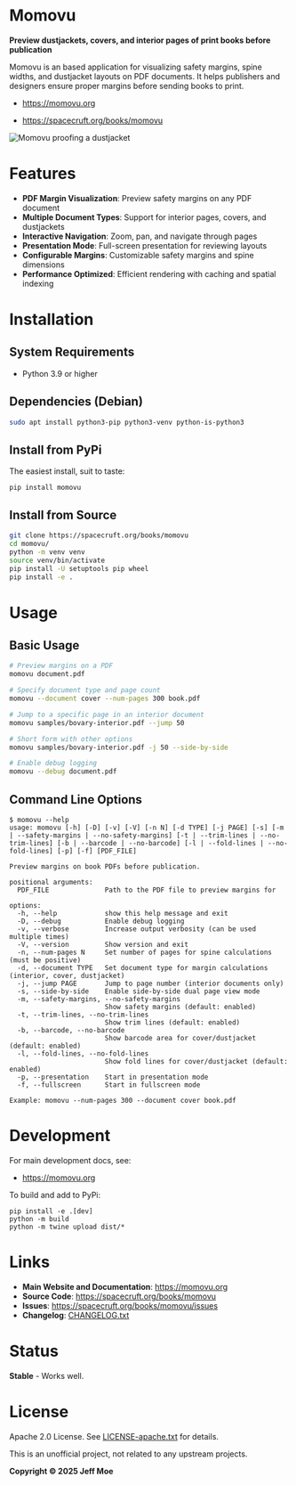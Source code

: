# Momovu
**Preview dustjackets, covers, and interior pages of print books before publication**

Momovu is an based application for visualizing safety margins, spine widths,
and dustjacket layouts on PDF documents.
It helps publishers and designers ensure proper margins before sending books to print.

* https://momovu.org

* https://spacecruft.org/books/momovu

![Momovu proofing a dustjacket](https://momovu.org/en/_images/showcase-index.png)

# Features
- **PDF Margin Visualization**: Preview safety margins on any PDF document
- **Multiple Document Types**: Support for interior pages, covers, and dustjackets
- **Interactive Navigation**: Zoom, pan, and navigate through pages
- **Presentation Mode**: Full-screen presentation for reviewing layouts
- **Configurable Margins**: Customizable safety margins and spine dimensions
- **Performance Optimized**: Efficient rendering with caching and spatial indexing

# Installation
## System Requirements
- Python 3.9 or higher

## Dependencies (Debian)
```bash
sudo apt install python3-pip python3-venv python-is-python3
```

## Install from PyPi
The easiest install, suit to taste:
```
pip install momovu
```

## Install from Source
```bash
git clone https://spacecruft.org/books/momovu
cd momovu/
python -m venv venv
source venv/bin/activate
pip install -U setuptools pip wheel
pip install -e .
```

# Usage
## Basic Usage
```bash
# Preview margins on a PDF
momovu document.pdf

# Specify document type and page count
momovu --document cover --num-pages 300 book.pdf

# Jump to a specific page in an interior document
momovu samples/bovary-interior.pdf --jump 50

# Short form with other options
momovu samples/bovary-interior.pdf -j 50 --side-by-side

# Enable debug logging
momovu --debug document.pdf
```

## Command Line Options
```
$ momovu --help
usage: momovu [-h] [-D] [-v] [-V] [-n N] [-d TYPE] [-j PAGE] [-s] [-m | --safety-margins | --no-safety-margins] [-t | --trim-lines | --no-trim-lines] [-b | --barcode | --no-barcode] [-l | --fold-lines | --no-fold-lines] [-p] [-f] [PDF_FILE]

Preview margins on book PDFs before publication.

positional arguments:
  PDF_FILE              Path to the PDF file to preview margins for

options:
  -h, --help            show this help message and exit
  -D, --debug           Enable debug logging
  -v, --verbose         Increase output verbosity (can be used multiple times)
  -V, --version         Show version and exit
  -n, --num-pages N     Set number of pages for spine calculations (must be positive)
  -d, --document TYPE   Set document type for margin calculations (interior, cover, dustjacket)
  -j, --jump PAGE       Jump to page number (interior documents only)
  -s, --side-by-side    Enable side-by-side dual page view mode
  -m, --safety-margins, --no-safety-margins
                        Show safety margins (default: enabled)
  -t, --trim-lines, --no-trim-lines
                        Show trim lines (default: enabled)
  -b, --barcode, --no-barcode
                        Show barcode area for cover/dustjacket (default: enabled)
  -l, --fold-lines, --no-fold-lines
                        Show fold lines for cover/dustjacket (default: enabled)
  -p, --presentation    Start in presentation mode
  -f, --fullscreen      Start in fullscreen mode

Example: momovu --num-pages 300 --document cover book.pdf
```

# Development
For main development docs, see:

* https://momovu.org

To build and add to PyPi:
```
pip install -e .[dev]
python -m build
python -m twine upload dist/*
```

# Links
- **Main Website and Documentation**: https://momovu.org
- **Source Code**: https://spacecruft.org/books/momovu
- **Issues**: https://spacecruft.org/books/momovu/issues
- **Changelog**: [CHANGELOG.txt](CHANGELOG.txt)

# Status
**Stable** - Works well.

# License
Apache 2.0 License. See [LICENSE-apache.txt](LICENSE-apache.txt) for details.

This is an unofficial project, not related to any upstream projects.

**Copyright © 2025 Jeff Moe**
